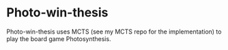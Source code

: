 # Photo-win-thesis
Photo-win-thesis uses MCTS (see my MCTS repo for the implementation) to play the board game Photosynthesis.
